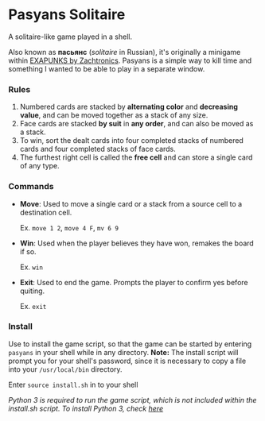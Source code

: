# Pasyans Solitaire
A solitaire-like game played in a shell.

Also known as **пасьянс** (*solitaire* in Russian), it's originally a minigame within [EXAPUNKS by Zachtronics](http://www.zachtronics.com/exapunks/). Pasyans is a simple way to kill time and something I wanted to be able to play in a separate window.

### Rules

1. Numbered cards are stacked by **alternating color** and **decreasing value**, and can be moved together as a stack of any size.
2. Face cards are stacked **by suit** in **any order**, and can also be moved as a stack.
3. To win, sort the dealt cards into four completed stacks of numbered cards and four completed stacks of face cards.
4. The furthest right cell is called the **free cell** and can store a single card of any type.

### Commands
+ **Move**: Used to move a single card or a stack from a source cell to a destination cell.

   Ex. `move 1 2`, `move 4 F`, `mv 6 9`  
   
+ **Win**: Used when the player believes they have won, remakes the board if so.

   Ex. `win`
   
+ **Exit**: Used to end the game. Prompts the player to confirm yes before quiting.

   Ex. `exit`
   
### Install
Use to install the game script, so that the game can be started by entering `pasyans` in your shell while in any directory. **Note:** The install script will prompt you for your shell's password, since it is necessary to copy a file into your `/usr/local/bin` directory.

   Enter `source install.sh` in to your shell  
   
   *Python 3 is required to run the game script, which is not included within the install.sh script. To install Python 3, check [here](https://www.python.org/downloads/)*
